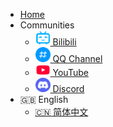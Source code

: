 - [Home](/en/home)
- Communities
  - [<img src="/lib/img/bili-s.png" width="24" alt="Bilibili"> Bilibili](https://space.bilibili.com/187016314)
  - [<img src="/lib/img/qq-channel.png" width="24" alt="Tencent Channel"> QQ Channel](https://pd.qq.com/s/2njtk4vj2)
  - [<img src="/lib/img/yt_icon_red_digital.png" width="24" alt="YouTube"> YouTube](https://www.youtube.com/@DLCommunityEdition)
  - [<img src="/lib/img/discord.png" width="24" alt="Discord"> Discord](https://discord.gg/8Ew5n3XadT)
- :uk: English
  - <a href="#/home" target="_blank">:cn: 简体中文</a>
